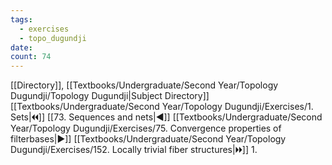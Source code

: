 ```yaml
---
tags:
  - exercises
  - topo_dugundji
date: 
count: 74
---
```

[[Directory]], [[Textbooks/Undergraduate/Second Year/Topology Dugundji/Topology Dugundji|Subject Directory]]
[[Textbooks/Undergraduate/Second Year/Topology Dugundji/Exercises/1. Sets|🞀🞀]] [[73. Sequences and nets|◀]] [[Textbooks/Undergraduate/Second Year/Topology Dugundji/Exercises/75. Convergence properties of filterbases|▶]] [[Textbooks/Undergraduate/Second Year/Topology Dugundji/Exercises/152. Locally trivial fiber structures|🞂🞂]]
1. 